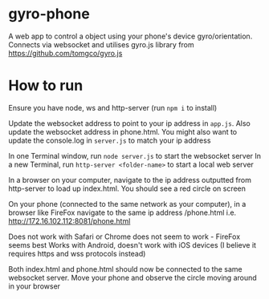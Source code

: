 # gyro-phone
A web app to control a object using your phone's device gyro/orientation. Connects via websocket and utilises gyro.js library from https://github.com/tomgco/gyro.js

# How to run
Ensure you have node, ws and http-server (run `npm i` to install)

Update the websocket address to point to your ip address in `app.js`. Also update the websocket address in phone.html. You might also want to update the console.log in `server.js` to match your ip address

In one Terminal window, run `node server.js` to start the websocket server
In a new Terminal, run `http-server <folder-name>` to start a local web server

In a browser on your computer, navigate to the ip address outputted from http-server to load up index.html. You should see a red circle on screen

On your phone (connected to the same network as your computer), in a browser like FireFox navigate to the same ip address /phone.html i.e. http://172.16.102.112:8081/phone.html

Does not work with Safari or Chrome does not seem to work - FireFox seems best
Works with Android, doesn't work with iOS devices (I believe it requires https and wss protocols instead)

Both index.html and phone.html should now be connected to the same websocket server. Move your phone and observe the circle moving around in your browser
